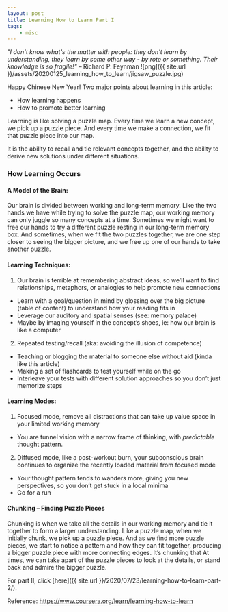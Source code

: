```yaml
---
layout: post
title: Learning How to Learn Part I
tags:
    - misc
---
```

_"I don't know what's the matter with people: they don't learn by understanding, they learn by some other way - by rote or something. Their knowledge is so fragile!"_ – Richard P. Feynman
![png]({{ site.url }}/assets/20200125_learning_how_to_learn/jigsaw_puzzle.jpg)

Happy Chinese New Year! Two major points about learning in this article:
* How learning happens
* How to promote better learning

Learning is like solving a puzzle map. Every time we learn a new concept, we pick up a puzzle piece. And every time we make a connection, we fit that puzzle piece into our map.

It is the ability to recall and tie relevant concepts together, and the ability to derive new solutions under different situations.

<!--more-->

### How Learning Occurs

#### A Model of the Brain:

Our brain is divided between working and long-term memory. Like the two hands we have while trying to solve the puzzle map, our working memory can only juggle so many concepts at a time. Sometimes we might want to free our hands to try a different puzzle resting in our long-term memory box. And sometimes, when we fit the two puzzles together, we are one step closer to seeing the bigger picture, and we free up one of our hands to take another puzzle.

 
#### Learning Techniques:

1) Our brain is terrible at remembering abstract ideas, so we’ll want to find relationships, metaphors, or analogies to help promote new connections
  - Learn with a goal/question in mind by glossing over the big picture (table of content) to understand how your reading fits in
  - Leverage our auditory and spatial senses (see: memory palace)
  - Maybe by imaging yourself in the concept’s shoes, ie: how our brain is like a computer


2) Repeated testing/recall (aka: avoiding the illusion of competence)
- Teaching or blogging the material to someone else without aid (kinda like this article)
- Making a set of flashcards to test yourself while on the go
- Interleave your tests with different solution approaches so you don’t just memorize steps


#### Learning Modes:

1) Focused mode, remove all distractions that can take up value space in your limited working memory
- You are tunnel vision with a narrow frame of thinking, with *predictable* thought pattern.

2) Diffused mode, like a post-workout burn, your subconscious brain continues to organize the recently loaded material from focused mode
- Your thought pattern tends to wanders more, giving you new perspectives, so you don’t get stuck in a local minima
- Go for a run


#### Chunking – Finding Puzzle Pieces

Chunking is when we take all the details in our working memory and tie it together to form a larger understanding. Like a puzzle map, when we initially chunk, we pick up a puzzle piece. And as we find more puzzle pieces, we start to notice a pattern and how they can fit together, producing a bigger puzzle piece with more connecting edges. It’s chunking that  At times, we can take apart of the puzzle pieces to look at the details, or stand back and admire the bigger puzzle.


For part II, click [here]({{ site.url }}/2020/07/23/learning-how-to-learn-part-2/).

Reference: https://www.coursera.org/learn/learning-how-to-learn
